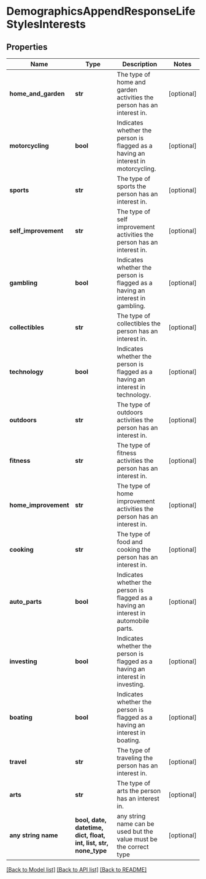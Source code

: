 # DemographicsAppendResponseLifeStylesInterests


## Properties
Name | Type | Description | Notes
------------ | ------------- | ------------- | -------------
**home_and_garden** | **str** | The type of home and garden activities the person has an interest in. | [optional] 
**motorcycling** | **bool** | Indicates whether the person is flagged as a having an interest in motorcycling. | [optional] 
**sports** | **str** | The type of sports the person has an interest in. | [optional] 
**self_improvement** | **str** | The type of self improvement activities the person has an interest in. | [optional] 
**gambling** | **bool** | Indicates whether the person is flagged as a having an interest in gambling. | [optional] 
**collectibles** | **str** | The type of collectibles the person has an interest in. | [optional] 
**technology** | **bool** | Indicates whether the person is flagged as a having an interest in technology. | [optional] 
**outdoors** | **str** | The type of outdoors activities the person has an interest in. | [optional] 
**fitness** | **str** | The type of fitness activities the person has an interest in. | [optional] 
**home_improvement** | **str** | The type of home improvement activities the person has an interest in. | [optional] 
**cooking** | **str** | The type of food and cooking the person has an interest in. | [optional] 
**auto_parts** | **bool** | Indicates whether the person is flagged as a having an interest in automobile parts. | [optional] 
**investing** | **bool** | Indicates whether the person is flagged as a having an interest in investing. | [optional] 
**boating** | **bool** | Indicates whether the person is flagged as a having an interest in boating. | [optional] 
**travel** | **str** | The type of traveling the person has an interest in. | [optional] 
**arts** | **str** | The type of arts the person has an interest in. | [optional] 
**any string name** | **bool, date, datetime, dict, float, int, list, str, none_type** | any string name can be used but the value must be the correct type | [optional]

[[Back to Model list]](../README.md#documentation-for-models) [[Back to API list]](../README.md#documentation-for-api-endpoints) [[Back to README]](../README.md)


